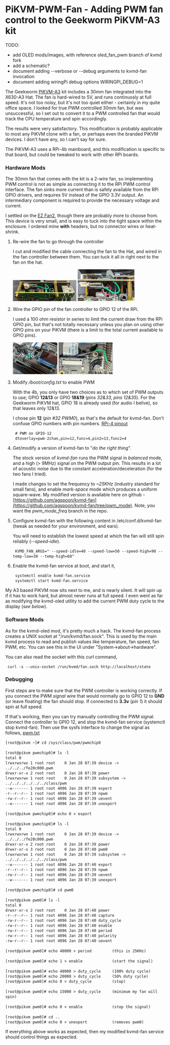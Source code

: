 # PiKVM-PWM-Fan - Adding PWM fan control to the Geekworm PiKVM-A3 kit

TODO:
* add OLED mods/images, with reference oled_fan_pwm branch of kvmd fork
* add a schematic?
* document adding --verbose or --debug arguments to kvmd-fan invocation
* document adding wiringPi debug options WIRINGPI_DEBUG=1

The Geekworm [PiKVM-A3](https://geekworm.com/products/pikvm-a3) kit includes a 30mm fan integrated into the X630-A3 Hat. The fan is hard-wired to 5V, and runs continuosly at full speed. It's not too noisy, but it's not too quiet either - certainly in my quite office space. I looked for true PWM controlled 30mm fan, but was unsuccessful, so I set out to convert it to a PWM controlled fan that would track the CPU temperature and spin accordingly.

The results were very satisfactory. This modification is probably applicable to most any PiKVM clone with a fan, or perhaps even the branded PiKVM devices. I don't have any, so I can't say for sure.

The PiKVM-A3 uses a RPi-4b mainboard, and this modification is specific to that board, but could be tweaked to work with other RPi boards.

### Hardware Mods

The 30mm fan that comes with the kit is a 2-wire fan, so implementing PWM control is not as simple as connecting it to the RPi PWM control interface. The fan sinks more current than is safely available from the RPi GPIO drivers, and requires 5V instead of the GPIO 3.3V output. An intermediary component is required to provide the necessary voltage and current.

I settled on the [EZ Fan2](https://www.tindie.com/products/jeremycook/ez-fan2-tiny-raspberry-pi-fan-controller), though there are probably more to choose from. This device is very small, and is easy to tuck into the tight space within the enclosure. I ordered mine **with** headers, but no connector wires or heat-shrink.

1. Re-wire the fan to go through the controller

   I cut and modified the cable connecting the fan to the Hat, and wired in the fan controller between them.  You can tuck it all in right next to the fan on the hat.

   [![PWM Controller1](images/PWM_wires_1_thumb.png)](images/PWM_wires_1.png)   [![PWM Controller2](images/PWM_wires_2_thumb.png)](images/PWM_wires_2.png)


2. Wire the GPIO pin of the fan controller to GPIO 12 of the RPi.

   I used a 100 ohm resistor in series to limit the current draw from the RPi GPIO pin, but that's not totally necessary unless you plan on using other GPIO pins on your PiKVM (there is a limit to the total current available to GPIO pins).

   [![GPIO_wire](images/GPIO_wire_thumb.png)](images/GPIO_wire.png)   [![PWM Controller2](images/GPIO_resistor_thumb.png)](images/GPIO_resistor.png)

3. Modify */boot/config.txt* to enable PWM

    With the 4b, you only have two choices as to which set of PWM outputs to use; GPIO **12&13** or GPIO **18&19** (*pins 32&33, pins 12&35*). For the Geekworm PiKVM hat, GPIO 18 is already used (for audio I belive), so that leaves only 12&13.
   
   I chose pin **12** (*pin #32 PWM0*), as that's the default for kvmd-fan. Don't confuse GPIO numbers with pin numbers.  [RPi-4 pinout](https://www.electrorules.com/raspberry-pi-4-gpio-pnout)
   ```
    # PWM on GPIO-12
    dtoverlay=pwm-2chan,pin=12,func=4,pin2=13,func2=4
   ```
4. Get/modify a version of kvmd-fan to "*do the right thing*".
   
   The stock version of *kvmd-fan* runs the PWM signal in *balanced* mode, and a high (> 9MHz) signal on the PWM output pin. This results in a lot of acoustic noise due to the constant acceleration/deceleration (for the two fans I tried).
   
   I made changes to set the frequency to *~25KHz* (industry standard for small fans), and enable *mark-space* mode which produces a uniform square-wave. My modified version is available here on github - [https://github.com/agspoon/kvmd-fan](https://github.com/agspoon/kvmd-fan/tree/pwm_mode). Note, you want the *pwm_mode_freq* branch in the repo.

5. Configure kvmd-fan with the following content in /etc/conf.d/kvmd-fan (tweak as needed for your environment, and ears).
  
   You will need to establish the lowest speed at which the fan will still spin reliably (*--speed-idle*).
   ```
    KVMD_FAN_ARGS=" --speed-idle=40 --speed-low=50 --speed-high=90 --temp-low=30 --temp-high=60"
   ```
6. Enable the kvmd-fan service at boot, and start it,
   ```
    systemctl enable kvmd-fan.service
    systemctl start kvmd-fan.service
   ```
My A3 based PiKVM now sits next to me, and is nearly silent.  It will spin up if it has to work hard, but almost never runs at full speed.  I even went as far as modifying the kvmd-oled utility to add the current PWM duty cycle to the display (*see below*).

### Software Mods

As for the kvmd-oled mod, it's pretty much a hack.  The kvmd-fan process creates a UNIX socket at "/run/kvmd/fan.sock".  This is used by the main kvmd process to read and publish values like temperature, fan speed, fan PWM, etc.  You can see this in the UI under "System->about->hardware".

You can also read the socket with this curl command,
```
 curl -s --unix-socket /run/kvmd/fan.sock http://localhost/state
```

### Debugging

First steps are to make sure that the PWM controller is working correctly.  If you connect the PWM *signal* wire that would normally go to GPIO 12 to **GND** (or leave floating) the fan should stop.  If connected to **3.3v** (*pin 1*) it should spin at full speed.

If that's working, then you can try manually controlling the PWM signal.  Connect the controller to GPIO 12, and stop the kvmd-fan service (systemctl stop kvmd-fan).  Then use the sysfs interface to change the signal as follows, [pwm.txt](https://www.kernel.org/doc/Documentation/pwm.txt)

    [root@pikvm ~]# cd /sys/class/pwm/pwmchip0

    [root@pikvm pwmchip0]# ls -l
    total 0
    lrwxrwxrwx 1 root root    0 Jan 28 07:39 device -> ../../../fe20c000.pwm
    drwxr-xr-x 2 root root    0 Jan 28 07:39 power
    lrwxrwxrwx 1 root root    0 Jan 28 07:39 subsystem -> ../../../../../../class/pwm
    --w------- 1 root root 4096 Jan 28 07:39 export
    -r--r--r-- 1 root root 4096 Jan 28 07:39 npwm
    -rw-r--r-- 1 root root 4096 Jan 28 07:39 uevent
    --w------- 1 root root 4096 Jan 28 07:39 unexport

    [root@pikvm pwmchip0]# echo 0 > export 

    [root@pikvm pwmchip0]# ls -l
    total 0
    lrwxrwxrwx 1 root root    0 Jan 28 07:39 device -> ../../../fe20c000.pwm
    drwxr-xr-x 2 root root    0 Jan 28 07:39 power
    drwxr-xr-x 3 root root    0 Jan 28 07:40 pwm0
    lrwxrwxrwx 1 root root    0 Jan 28 07:39 subsystem -> ../../../../../../class/pwm
    --w------- 1 root root 4096 Jan 28 07:40 export
    -r--r--r-- 1 root root 4096 Jan 28 07:39 npwm
    -rw-r--r-- 1 root root 4096 Jan 28 07:39 uevent
    --w------- 1 root root 4096 Jan 28 07:39 unexport

    [root@pikvm pwmchip0]# cd pwm0

    [root@pikvm pwm0]# ls -l
    total 0
    drwxr-xr-x 2 root root    0 Jan 28 07:40 power
    -r--r--r-- 1 root root 4096 Jan 28 07:40 capture
    -rw-r--r-- 1 root root 4096 Jan 28 07:40 duty_cycle
    -rw-r--r-- 1 root root 4096 Jan 28 07:40 enable
    -rw-r--r-- 1 root root 4096 Jan 28 07:40 period
    -rw-r--r-- 1 root root 4096 Jan 28 07:40 polarity
    -rw-r--r-- 1 root root 4096 Jan 28 07:40 uevent

    [root@pikvm pwm0]# echo 40000 > period         (this is 25KHz)
    
    [root@pikvm pwm0]# echo 1 > enable             (start the signal)
    
    [root@pikvm pwm0]# echo 40000 > duty_cycle     (100% duty cycle)
    [root@pikvm pwm0]# echo 20000 > duty_cycle     (50% duty cycle)
    [root@pikvm pwm0]# echo 0 > duty_cycle         (stop)

    [root@pikvm pwm0]# echo 15000 > duty_cycle     (minimum my fan will spin)
    
    [root@pikvm pwm0]# echo 0 > enable             (stop the signal)
    
    [root@pikvm pwm0]# cd ..
    [root@pikvm pwm0]# echo 0 > unexport           (removes pwm0)

If everything above works as expected, then my modified kvmd-fan service should control things as expected.

